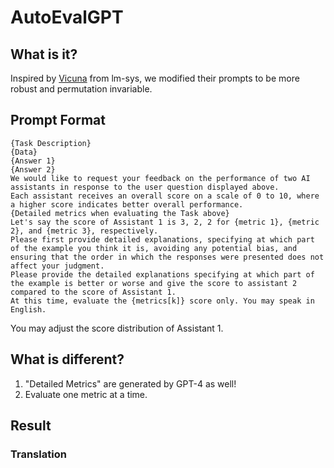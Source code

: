 # AutoEvalGPT


## What is it?

Inspired by [Vicuna](https://vicuna.lmsys.org/) from lm-sys, we modified their prompts to be more robust and permutation invariable. 

## Prompt Format
```
{Task Description}
{Data}
{Answer 1}
{Answer 2}
We would like to request your feedback on the performance of two AI assistants in response to the user question displayed above.
Each assistant receives an overall score on a scale of 0 to 10, where a higher score indicates better overall performance. 
{Detailed metrics when evaluating the Task above}
Let's say the score of Assistant 1 is 3, 2, 2 for {metric 1}, {metric 2}, and {metric 3}, respectively.
Please first provide detailed explanations, specifying at which part of the example you think it is, avoiding any potential bias, and ensuring that the order in which the responses were presented does not affect your judgment. 
Please provide the detailed explanations specifying at which part of the example is better or worse and give the score to assistant 2 compared to the score of Assistant 1.  
At this time, evaluate the {metrics[k]} score only. You may speak in English.
```
You may adjust the score distribution of Assistant 1.

## What is different?
1. "Detailed Metrics" are generated by GPT-4 as well!
2. Evaluate one metric at a time. 

## Result
### Translation
